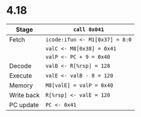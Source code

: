 # 4.18

| Stage  | `call 0x041` |
|  -     |      -         |
| Fetch  | `icode:ifun <- M1[0x37] = 8:0`   |
|        | `valC <- M8[0x38] = 0x41`        |
|        | `valP <- PC + 9 = 0x40`          |
| Decode | `valB <- R[%rsp] = 128`          |
| Execute| `valE <- valB - 8 = 120`         |
| Memory | `M8[valE] = valP = 0x40`         |
| Write back | `R[%rsp] <- valE = 120`      |
| PC update  | `PC <- 0x41`                 |
